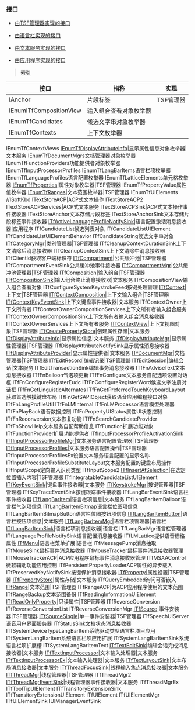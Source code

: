 ### 接口

- [由TSF管理器实现的接口](TSFmanager.md)

- [由语言栏实现的接口](LanguageBar.md)

- [由文本服务实现的接口](TextService.md)

- [由应用程序实现的接口](Application.md)

>[索引](https://learn.microsoft.com/zh-cn/windows/win32/api/_tsf/#interfaces)

接口|指称|实现
-|-|-
IAnchor|片段标签|TSF管理器
IEnumITfCompositionView|输入组合查看对象枚举器|
IEnumTfCandidates|候选文字串对象枚举器|
IEnumTfContexts|上下文枚举器|
IEnumTfContextViews
[IEnumTfDisplayAttributeInfo](TextService/IEnumTfDisplayAttributeInfo.md)|显示属性信息对象枚举器|文本服务
IEnumTfDocumentMgrs文档管理器对象枚举器
IEnumTfFunctionProviders功能提供者对象枚举器
IEnumTfInputProcessorProfiles
IEnumTfLangBarItems语言栏项枚举器
IEnumTfLanguageProfiles语言配置枚举器
IEnumTfLatticeElements单元格枚举器
[IEnumTfProperties](TSFmanager/IEnumTfProperties.md)|属性对象枚举器|TSF管理器
IEnumTfPropertyValue属性值枚举器
[IEnumTfRanges](TSFmanager/IEnumTfRanges.md)|文本范围枚举器|TSF管理器
IEnumTfUIElements
//ISoftKbd
ITextStoreACP|ACP式文本操作
ITextStoreACP2
ITextStoreACPServices|ACP式文本服务
ITextStoreACPSink|ACP式文本操作事件接收器
ITextStoreAnchor文本存储片段标签
ITextStoreAnchorSink文本存储片段标签事件接收器
[ITfActiveLanguageProfileNotifySink](Application/ITfActiveLanguageProfileNotifySink.md)|语言配置激活消息接收器|应用程序
ITfCandidateList候选列表对象
ITfCandidateListUIElement
ITfCandidateListUIElementBehavior
ITfCandidateString候选文字串对象
[ITfCategoryMgr](TSFmanager/ITfCategoryMgr.md)|类别管理器|TSF管理器
ITfCleanupContextDurationSink上下文清除后消息接收器
ITfCleanupContextSink上下文清除中消息接收器
ITfClientId获取客户端标识符
[ITfCompartment](TSFmanager/ITfCompartment.md)|公共缓冲池|TSF管理器
ITfCompartmentEventSink公共缓冲池事件接收器
[ITfCompartmentMgr](TSFmanager/ITfCompartmentMgr.md)|公共缓冲池管理器|TSF管理器
[ITfComposition](TSFmanager/ITfComposition.md)|输入组合|TSF管理器
[ITfCompositionSink](TextService/ITfCompositionSink.md)|输入组合终止消息接收器|文本服务
ITfCompositionView输入组合查看对象
ITfConfigureSystemKeystrokeFeed按键处理管理
[ITfContext](TSFmanager/ITfContext.md)|上下文|TSF管理器
[ITfContextComposition](TSFmanager/ITfContextComposition.md)|上下文输入组合|TSF管理器
[ITfContextKeyEventSink](TextService/ITfContextKeyEventSink.md)|上下文键盘事件接收器|文本服务
ITfContextOwner上下文所有者
ITfContextOwnerCompositionServices上下文所有者输入组合服务
ITfContextOwnerCompositionSink上下文所有者输入组合消息接收器
ITfContextOwnerServices上下文所有者服务
[ITfContextView](TSFmanager/ITfContextView.md)|上下文视图对象|TSF管理器
[ITfCreatePropertyStore](TextService/ITfCreatePropertyStore.md)|创建属性存储|文本服务
[ITfDisplayAttributeInfo](TextService/ITfDisplayAttributeInfo.md)|显示属性信息|文本服务
[ITfDisplayAttributeMgr](TSFmanager/ITfDisplayAttributeMgr.md)|显示属性管理器|TSF管理器
ITfDisplayAttributeNotifySink显示属性消息接收器
[ITfDisplayAttributeProvider](TextService/ITfDisplayAttributeProvider.md)|显示属性提供者|文本服务
[ITfDocumentMgr](TSFmanager/ITfDocumentMgr.md)|文档管理器|TSF管理器
[ITfEditRecord](TSFmanager/ITfEditRecord.md)|编辑记录|TSF管理器
[ITfEditSession](TextService/ITfEditSession.md)|编辑会话|文本服务
ITfEditTransactionSink编辑事务消息接收器
ITfFnAdviseText文本消息接收器
ITfFnBalloon气泡项更新
ITfFnConfigure文本服务自配选项设置对话框
ITfFnConfigureRegisterEudc
ITfFnConfigureRegisterWord候选文字注册对话框
ITfFnGetLinguisticAlternates
ITfFnGetPreferredTouchKeyboardLayout获取首选触摸键盘布局
ITfFnGetSAPIObject获取语音应用编程接口对象
ITfFnLangProfileUtil
ITfFnLMInternal
ITfFnLMProcessor语言模型处理器
ITfFnPlayBack语音数据控制
ITfFnPropertyUIStatus属性UI状态控制
ITfFnReconversion文本恢复功能
ITfFnSearchCandidateProvider
ITfFnShowHelp文本服务自配帮助信息
ITfFunction扩展功能对象
ITfFunctionProvider扩展功能提供者
ITfInputProcessorProfileActivationSink
[ITfInputProcessorProfileMgr](TSFmanager/ITfInputProcessorProfileMgr.md)|文本服务语言配置管理器|TSF管理器
[ITfInputProcessorProfiles](TSFmanager/ITfInputProcessorProfiles.md)|文本服务语言配置操作|TSF管理器
ITfInputProcessorProfilesEx设置文本服务语言配置的显示名称
ITfInputProcessorProfileSubstituteLayout文本服务配置的键盘布局操作
ITfInputScope定向输入识别类型
ITfInputScope2
[ITfInsertAtSelection](TSFmanager/ITfInsertAtSelection.md)|在选定位置插入内容|TSF管理器
ITfIntegratableCandidateListUIElement
[ITfKeyEventSink](TextService/ITfKeyEventSink.md)|键盘事件接收器|文本服务
[ITfKeystrokeMgr](TSFmanager/ITfKeystrokeMgr.md)|按键管理器|TSF管理器
ITfKeyTraceEventSink按键跟踪事件接收器
ITfLangBarEventSink语言栏事件接收器
[ITfLangBarItem](TextService/ITfLangBarItem.md)|语言栏项信息|文本服务
ITfLangBarItemBalloon语言栏气泡项信息
ITfLangBarItemBitmap语言栏位图项信息
ITfLangBarItemBitmapButton语言栏位图按钮项信息
[ITfLangBarItemButton](TextService/ITfLangBarItemButton.md)|语言栏按钮项信息|文本服务
[ITfLangBarItemMgr](LanguageBar/ITfLangBarItemMgr.md)|语言栏项管理器|语言栏
[ITfLangBarItemSink](LanguageBar/ITfLangBarItemSink.md)|语言栏项消息接收器|语言栏
ITfLangBarMgr语言栏管理器
ITfLanguageProfileNotifySink语言配置消息接收器
ITfLMLattice提供语音栅格属性
[ITfMenu](LanguageBar/ITfMenu.md)|语言栏菜单扩展|语言栏
ITfMessagePump消息抽取
ITfMouseSink鼠标事件消息接收器
ITfMouseTracker鼠标事件消息接收器管理
ITfMouseTrackerACP|ACP应用程序鼠标事件消息接收器管理
ITfMSAAControl微软辅助功能应用控制
ITfPersistentPropertyLoaderACP属性的异步载入
ITfPreservedKeyNotifySink按键保护消息接收器
[ITfProperty](TSFmanager/ITfProperty.md)|属性设置|TSF管理器
[ITfPropertyStore](TextService/ITfPropertyStore.md)|属性存储|文本服务
ITfQueryEmbedded询问可否嵌入
[ITfRange](TSFmanager/ITfRange.md)|文本范围|TSF管理器
ITfRangeACP|为ACP应用程序使用的文本范围
ITfRangeBackup文本范围备份
ITfReadingInformationUIElement
[ITfReadOnlyProperty](TSFmanager/ITfReadOnlyProperty.md)|只读属性|TSF管理器
ITfReverseConversion
ITfReverseConversionList
ITfReverseConversionMgr
[ITfSource](TSFmanager/ITfSource.md)|事件安装器|TSF管理器
[ITfSourceSingle](TSFmanager/ITfSourceSingle.md)|单一事件安装器|TSF管理器
ITfSpeechUIServer语音用户界面服务器
ITfStatusSink文档状态消息接收器
ITfSystemDeviceTypeLangBarItem系统驱动类型语言栏项目应用
ITfSystemLangBarItem系统语言栏项应用扩展
ITfSystemLangBarItemSink系统语言栏项扩展槽
ITfSystemLangBarItemText
[ITfTextEditSink](TextService/ITfTextEditSink.md)|编辑会话完成消息接收器|文本服务
[ITfTextInputProcessor](TextService/ITfTextInputProcessor.md)|文本输入处理器|文本服务
[ITfTextInputProcessorEx](TextService/ITfTextInputProcessorEx.md)|文本输入处理器|文本服务
[ITfTextLayoutSink](TextService/ITfTextLayoutSink.md)|文本布局消息接收器|文本服务
[ITfThreadFocusSink](TextService/ITfThreadFocusSink.md)|线程输入焦点消息接收器|文本服务
[ITfThreadMgr](TSFmanager/ITfThreadMgr.md)|线程管理器|TSF管理器
ITfThreadMgr2
[ITfThreadMgrEventSink](TextService/ITfThreadMgrEventSink.md)|线程管理器事件接收器|文本服务
ITfThreadMgrEx
ITfToolTipUIElement
ITfTransitoryExtensionSink
ITfTransitoryExtensionUIElement
ITfUIElement
ITfUIElementMgr
ITfUIElementSink
IUIManagerEventSink